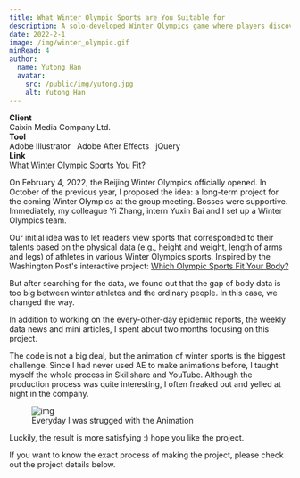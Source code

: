```yaml
---
title: What Winter Olympic Sports are You Suitable for
description: A solo-developed Winter Olympics game where players discover their ideal sport and explore its science and educational content.
date: 2022-2-1
image: /img/winter_olympic.gif
minRead: 4
author:
  name: Yutong Han
  avatar:
    src: /public/img/yutong.jpg
    alt: Yutong Han
---
```


<div class="grid grid-cols-2 gap-4 mb-8">
  <div class="bg-blue-50 rounded-lg p-4">
    <strong>Client</strong><br>
    Caixin Media Company Ltd. 
  </div>
  <div class="bg-blue-50 rounded-lg p-4">
    <strong>Tool</strong><br>
    Adobe Illustrator  &nbsp;  Adobe After Effects  &nbsp;  jQuery
  </div>
    <div class="bg-blue-50 rounded-lg p-4">
    <strong>Link</strong><br>
    <a href="https://datanews.caixin.com/interactive/2022/winter-olympics-game/" target="_blank" class="text-blue-600">
      What Winter Olympic Sports You Fit?
    </a>
  </div>
</div>

On February 4, 2022, the Beijing Winter Olympics officially opened. In October of the previous year, I proposed the idea: a long-term project for the coming Winter Olympics at the group meeting. Bosses were supportive. Immediately, my colleague Yi Zhang, intern Yuxin Bai and I set up a Winter Olympics team.

Our initial idea was to let readers view sports that corresponded to their talents based on the physical data (e.g., height and weight, length of arms and legs) of athletes in various Winter Olympics sports. Inspired by the Washington Post's interactive project: [Which Olympic Sports Fit Your Body?](https://www.washingtonpost.com/graphics/sports/olympics/olympic-body-types/)

But after searching for the data, we found out that the gap of body data is too big between winter athletes and the ordinary people. In this case, we changed the way.

In addition to working on the every-other-day epidemic reports, the weekly data news and mini articles, I spent about two months focusing on this project.

The code is not a big deal, but the animation of winter sports is the biggest challenge. Since I had never used AE to make animations before, I taught myself the whole process in Skillshare and YouTube. Although the production process was quite interesting, I often freaked out and yelled at night in the company.

<figure class="blog-img-container">
  <img src="/img/projects/olympic/wechat.jpeg" class="blog-img-small" alt="img" loading="lazy" />
  <figcaption class="blog-img-caption">Everyday I was strugged with the Animation</figcaption>
</figure>

Luckily, the result is more satisfying :) hope you like the project.

If you want to know the exact process of making the project, please check out the project details below.
